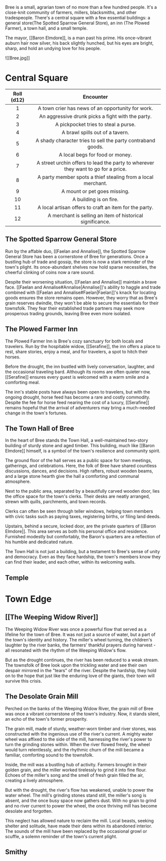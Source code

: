 Bree is a small, agrarian town of no more than a few hundred people. It's a close-knit community of farmers, millers, blacksmiths, and other tradespeople. There's a central square with a few essential buildings: a general store(The Spotted Sparrow General Store), an inn (The Plowed Farmer), a town hall, and a small temple.

The mayor, [[Baron Elmdore]], is a man past his prime. His once-vibrant auburn hair now silver, his back slightly hunched, but his eyes are bright, sharp, and hold an undying love for his people.

![[Bree.jpg]]

# Central Square

| Roll (d12) | Encounter |
|:----------:|:---------:|
| 1 | A town crier has news of an opportunity for work. |
| 2 | An aggressive drunk picks a fight with the party. |
| 3 | A pickpocket tries to steal a purse. |
| 4 | A brawl spills out of a tavern. |
| 5 | A shady character tries to sell the party contraband goods. |
| 6 | A local begs for food or money. |
| 7 | A street urchin offers to lead the party to wherever they want to go for a price. |
| 8 | A party member spots a thief stealing from a local merchant. |
| 9 | A mount or pet goes missing. |
| 10 | A building is on fire. |
| 11 | A local artisan offers to craft an item for the party. |
| 12 | A merchant is selling an item of historical significance. |

## The Spotted Sparrow General Store
Run by the affable duo, [[Faelan and Annalise]], the Spotted Sparrow General Store has been a cornerstone of Bree for generations. Once a bustling hub of trade and gossip, the store is now a stark reminder of the town's plight. Its once-abundant shelves now hold sparse necessities, the cheerful clinking of coins now a rare sound.

Despite their worsening situation, [[Faelan and Annalise]] maintain a brave face. [[Faelan and Annalise#Annalise|Annalise]]'s ability to haggle and trade combined with [[Faelan and Annalise#Faelan|Faelan]]'s knack for locating goods ensures the store remains open. However, they worry that as Bree's grain reserves dwindle, they won't be able to secure the essentials for their townsfolk. They fear their established trade partners may seek more prosperous trading grounds, leaving Bree even more isolated.

## The Plowed Farmer Inn
The Plowed Farmer Inn is Bree's cozy sanctuary for both locals and travelers. Run by the hospitable widow, [[Serafine]], the inn offers a place to rest, share stories, enjoy a meal, and for travelers, a spot to hitch their horses.

Before the drought, the inn bustled with lively conversation, laughter, and the occasional traveling bard. Although its rooms are often quieter now, [[Serafine]] ensures every guest is welcomed with a warm smile and a comforting meal.

The inn's stable posts have always been open to travelers, but with the ongoing drought, horse feed has become a rare and costly commodity. Despite the fee for horse feed nearing the cost of a luxury, [[Serafine]] remains hopeful that the arrival of adventurers may bring a much-needed change in the town's fortunes.

## The Town Hall of Bree
In the heart of Bree stands the Town Hall, a well-maintained two-story building of sturdy stone and aged timber. This building, much like [[Baron Elmdore]] himself, is a symbol of the town's resilience and community spirit.

The ground floor of the hall serves as a public space for town meetings, gatherings, and celebrations. Here, the folk of Bree have shared countless discussions, dances, and decisions. High rafters, robust wooden beams, and a large stone hearth give the hall a comforting and communal atmosphere.

Next to the public area, separated by a beautifully carved wooden door, lies the office space for the town's clerks. Their desks are neatly arranged, strewn with quills, parchments, and town records. 

Clerks can often be seen through teller windows, helping town members with civic tasks such as paying taxes, registering births, or filing land deeds.

Upstairs, behind a secure, locked door, are the private quarters of [[Baron Elmdore]]. This area serves as both his personal office and residence. Furnished modestly but comfortably, the Baron's quarters are a reflection of his humble and dedicated nature.

The Town Hall is not just a building, but a testament to Bree's sense of unity and democracy. Even as they face hardship, the town's members know they can find their leader, and each other, within its welcoming walls.

## Temple

# Town Edge

## [[The Weeping Widow River]]
The Weeping Widow River was once a powerful flow that served as a lifeline for the town of Bree. It was not just a source of water, but a part of the town's identity and history. The miller's wheel turning, the children's laughter by the river banks, the farmers' thankful prayers during harvest - all resonated with the rhythm of the Weeping Widow's flow.

But as the drought continues, the river has been reduced to a weak stream. The townsfolk of Bree look upon the trickling water and see their own despair mirrored in the "tears" of the river. Despite the hardship, they hold on to the hope that just like the enduring love of the giants, their town will survive this crisis.

## The Desolate Grain Mill
Perched on the banks of the Weeping Widow River, the grain mill of Bree was once a vibrant cornerstone of the town's industry. Now, it stands silent, an echo of the town's former prosperity.

The grain mill, made of sturdy, weather-worn timber and river stones, was constructed with the ingenious use of the river's current. A mighty water wheel was affixed to the side of the mill, harnessing the river's power to turn the grinding stones within. When the river flowed freely, the wheel would turn relentlessly, and the rhythmic churn of the mill became a familiar, comforting sound to the townsfolk.

Inside, the mill was a bustling hub of activity. Farmers brought in their golden grain, and the miller worked tirelessly to grind it into fine flour. Echoes of the miller's song and the smell of fresh grain filled the air, creating a lively atmosphere.

But with the drought, the river's flow has weakened, unable to power the water wheel. The mill's grinding stones stand still, the miller's song is absent, and the once busy space now gathers dust. With no grain to grind and no river current to power the wheel, the once thriving mill has become desolate and forgotten.

This neglect has allowed nature to reclaim the mill. Local beasts, seeking shelter and solitude, have made their dens within its abandoned interior. The sounds of the mill have been replaced by the occasional growl or scuffle, a solemn reminder of the town's current plight.

## Smithy